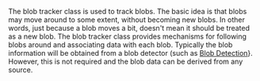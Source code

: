 The blob tracker class is used to track blobs. The basic idea is that blobs may move around to some extent, without becoming new blobs. In other words, just because a blob moves a bit, doesn't mean it should be treated as a new blob. The blob tracker class provides mechanisms for following blobs around and associating data with each blob. Typically the blob information will be obtained from a blob detector (such as <a href='http://www.v3ga.net/processing/BlobDetection/'> Blob Detection</a>}. However, this is not required and the blob data can be derived from any source.